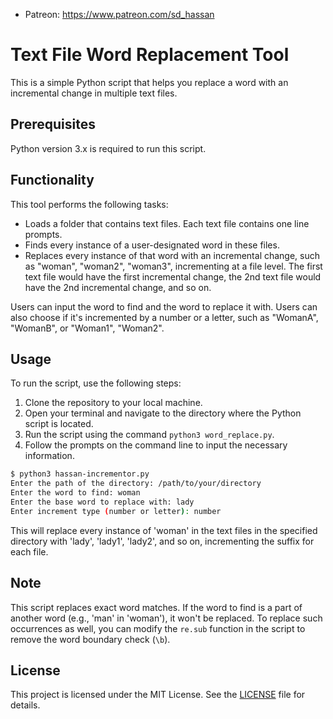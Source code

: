 * Patreon: https://www.patreon.com/sd_hassan
# Text File Word Replacement Tool

This is a simple Python script that helps you replace a word with an incremental change in multiple text files.

## Prerequisites

Python version 3.x is required to run this script.

## Functionality

This tool performs the following tasks:

- Loads a folder that contains text files. Each text file contains one line prompts.
- Finds every instance of a user-designated word in these files.
- Replaces every instance of that word with an incremental change, such as "woman", "woman2", "woman3", incrementing at a file level. The first text file would have the first incremental change, the 2nd text file would have the 2nd incremental change, and so on.

Users can input the word to find and the word to replace it with. Users can also choose if it's incremented by a number or a letter, such as "WomanA", "WomanB", or "Woman1", "Woman2".

## Usage

To run the script, use the following steps:

1. Clone the repository to your local machine.
2. Open your terminal and navigate to the directory where the Python script is located.
3. Run the script using the command `python3 word_replace.py`.
4. Follow the prompts on the command line to input the necessary information.

```bash
$ python3 hassan-incrementor.py
Enter the path of the directory: /path/to/your/directory
Enter the word to find: woman
Enter the base word to replace with: lady
Enter increment type (number or letter): number
```

This will replace every instance of 'woman' in the text files in the specified directory with 'lady', 'lady1', 'lady2', and so on, incrementing the suffix for each file.

## Note

This script replaces exact word matches. If the word to find is a part of another word (e.g., 'man' in 'woman'), it won't be replaced. To replace such occurrences as well, you can modify the `re.sub` function in the script to remove the word boundary check (`\b`).

## License

This project is licensed under the MIT License. See the [LICENSE](LICENSE) file for details.
